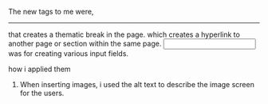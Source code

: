 The new tags to me were,
<hr> that creates a thematic break in the page.
<a> which creates a hyperlink to another page or section within the same page.
<input> was for creating various input fields.

how i applied them
1. When inserting images, i used the alt text to describe the image screen for the users.
